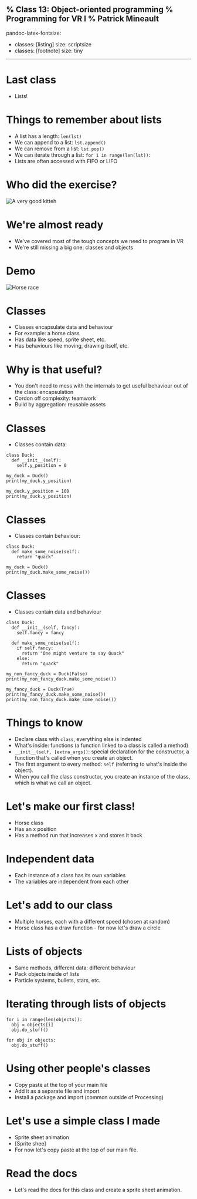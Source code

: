 % Class 13: Object-oriented programming
% Programming for VR I
% Patrick Mineault
---
pandoc-latex-fontsize:
  - classes: [listing]
    size: scriptsize
  - classes: [footnote]
    size: tiny
---

# Last class

* Lists!

# Things to remember about lists

* A list has a length: `len(lst)`
* We can append to a list: `lst.append()`
* We can remove from a list: `lst.pop()`
* We can iterate through a list: `for i in range(len(lst)):`
* Lists are often accessed with FIFO or LIFO

# Who did the exercise?

![A very good kitteh](paint.png)

# We're almost ready

* We've covered most of the tough concepts we need to program in VR
* We're still missing a big one: classes and objects

# Demo

![Horse race](horse-race.png)

# Classes

* Classes encapsulate data and behaviour
* For example: a horse class
* Has data like speed, sprite sheet, etc.
* Has behaviours like moving, drawing itself, etc.

# Why is that useful?

* You don't need to mess with the internals to get useful behaviour out of the class: encapsulation
* Cordon off complexity: teamwork
* Build by aggregation: reusable assets

# Classes

* Classes contain data:

```{.python .listing}
class Duck:
  def __init__(self):
    self.y_position = 0

my_duck = Duck()
print(my_duck.y_position)

my_duck.y_position = 100
print(my_duck.y_position)
```

# Classes

* Classes contain behaviour:

```{.python .listing}
class Duck:
  def make_some_noise(self):
    return "quack"

my_duck = Duck()
print(my_duck.make_some_noise())
```

# Classes

* Classes contain data and behaviour

```{.python .listing}
class Duck:
  def __init__(self, fancy):
    self.fancy = fancy

  def make_some_noise(self):
    if self.fancy:
      return "One might venture to say Quack"
    else:
      return "quack"

my_non_fancy_duck = Duck(False)
print(my_non_fancy_duck.make_some_noise())

my_fancy_duck = Duck(True)
print(my_fancy_duck.make_some_noise())
print(my_non_fancy_duck.make_some_noise())
```

# Things to know

* Declare class with `class`, everything else is indented
* What's inside: functions (a function linked to a class is called a method)
* `__init__(self, [extra_args])`: special declaration for the constructor, a function that's called when you create an object.
* The first argument to every method: `self` (referring to what's inside the object).
* When you call the class constructor, you create an instance of the class, which is what we call an object.

# Let's make our first class!

* Horse class
* Has an x position
* Has a method run that increases x and stores it back

# Independent data

* Each instance of a class has its own variables
* The variables are independent from each other

# Let's add to our class

* Multiple horses, each with a different speed (chosen at random)
* Horse class has a draw function - for now let's draw a circle

# Lists of objects

* Same methods, different data: different behaviour
* Pack objects inside of lists
* Particle systems, bullets, stars, etc.

# Iterating through lists of objects

```{.python .listing}
for i in range(len(objects)):
  obj = objects[i]
  obj.do_stuff()
```

```{.python .listing}
for obj in objects:
  obj.do_stuff()
```

# Using other people's classes

* Copy paste at the top of your main file
* Add it as a separate file and import
* Install a package and import (common outside of Processing)

# Let's use a simple class I made

* Sprite sheet animation
* [Sprite shee]
* For now let's copy paste at the top of our main file.

# Read the docs

* Let's read the docs for this class and create a sprite sheet animation.
